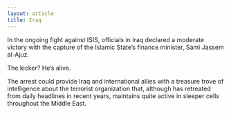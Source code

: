 ```yaml
---
layout: article
title: Iraq
---
```

In the ongoing fight against ISIS, officials in Iraq declared a moderate victory with the capture of the Islamic State’s finance minister, Sami Jassem al-Ajuz.

The kicker? He’s alive.

The arrest could provide Iraq and international allies with a treasure trove of intelligence about the terrorist organization that, although has retreated from daily headlines in recent years, maintains quite active in sleeper cells throughout the Middle East.